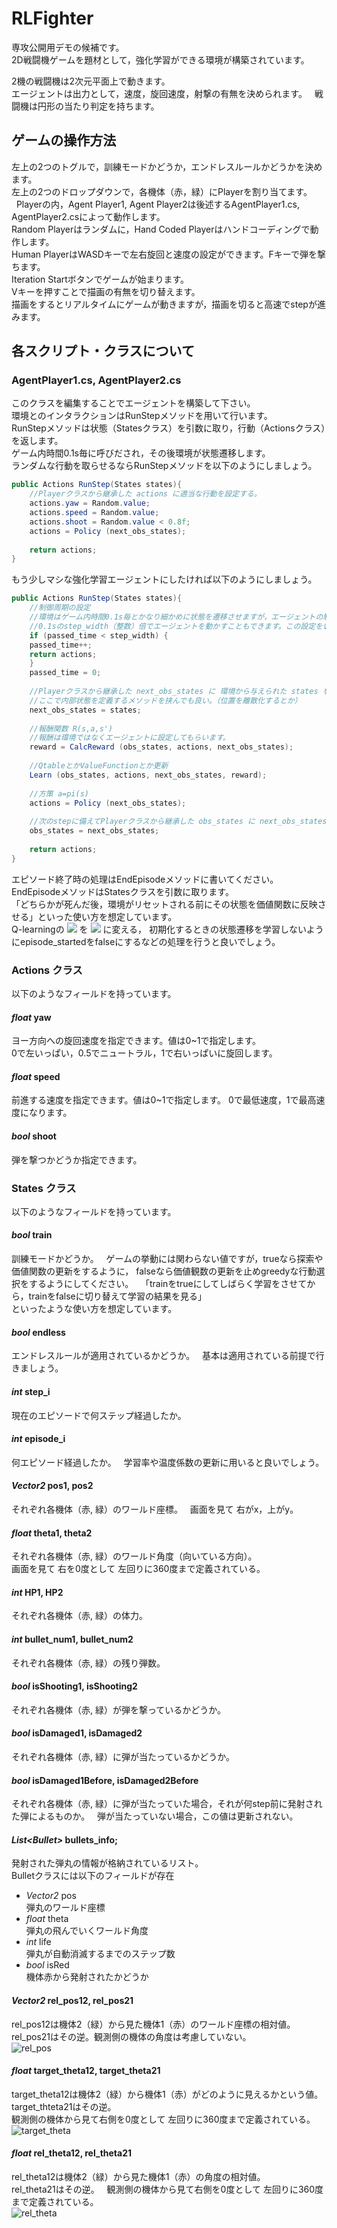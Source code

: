 # RLFighter

専攻公開用デモの候補です。  
2D戦闘機ゲームを題材として，強化学習ができる環境が構築されています。  

2機の戦闘機は2次元平面上で動きます。  
エージェントは出力として，速度，旋回速度，射撃の有無を決められます。  
戦闘機は円形の当たり判定を持ちます。  

## ゲームの操作方法
左上の2つのトグルで，訓練モードかどうか，エンドレスルールかどうかを決めます。<br>
左上の2つのドロップダウンで，各機体（赤，緑）にPlayerを割り当てます。<br> 
Playerの内，Agent Player1, Agent Player2は後述するAgentPlayer1.cs, AgentPlayer2.csによって動作します。<br>
Random Playerはランダムに，Hand Coded Playerはハンドコーディングで動作します。<br>
Human PlayerはWASDキーで左右旋回と速度の設定ができます。Fキーで弾を撃ちます。<br>
Iteration Startボタンでゲームが始まります。<br>
Vキーを押すことで描画の有無を切り替えます。<br>
描画をするとリアルタイムにゲームが動きますが，描画を切ると高速でstepが進みます。<br>

## 各スクリプト・クラスについて
### AgentPlayer1.cs, AgentPlayer2.cs  
このクラスを編集することでエージェントを構築して下さい。<br>
環境とのインタラクションはRunStepメソッドを用いて行います。<br>
RunStepメソッドは状態（Statesクラス）を引数に取り，行動（Actionsクラス）を返します。<br>
ゲーム内時間0.1s毎に呼びだされ，その後環境が状態遷移します。<br>
ランダムな行動を取らせるならRunStepメソッドを以下のようにしましょう。<br>
```csharp
public Actions RunStep(States states){
    //Playerクラスから継承した actions に適当な行動を設定する。
    actions.yaw = Random.value;
    actions.speed = Random.value;
    actions.shoot = Random.value < 0.8f;
    actions = Policy (next_obs_states);
		
    return actions;
}
```
もう少しマシな強化学習エージェントにしたければ以下のようにしましょう。
```csharp
public Actions RunStep(States states){
    //制御周期の設定
    //環境はゲーム内時間0.1s毎とかなり細かめに状態を遷移させますが，エージェントの制御周期をこれに合わせる必要はありません。
    //0.1sのstep_width（整数）倍でエージェントを動かすこともできます。この設定をいじってSMDPにしても良いでしょう。
    if (passed_time < step_width) {
	passed_time++;
	return actions;
    }
    passed_time = 0;
		
    //Playerクラスから継承した next_obs_states に 環境から与えられた states を代入
    //ここで内部状態を定義するメソッドを挟んでも良い。（位置を離散化するとか）
    next_obs_states = states;
    
    //報酬関数 R(s,a,s')
    //報酬は環境ではなくエージェントに設定してもらいます。
    reward = CalcReward (obs_states, actions, next_obs_states);
    
    //QtableとかValueFunctionとか更新
    Learn (obs_states, actions, next_obs_states, reward);
		
    //方策 a=pi(s)
    actions = Policy (next_obs_states);
		
    //次のstepに備えてPlayerクラスから継承した obs_states に next_obs_states を代入
    obs_states = next_obs_states; 
    
    return actions;
}
```
エピソード終了時の処理はEndEpisodeメソッドに書いてください。EndEpisodeメソッドはStatesクラスを引数に取ります。<br>
「どちらかが死んだ後，環境がリセットされる前にその状態を価値関数に反映させる」といった使い方を想定しています。<br>
Q-learningの
<img src="https://latex.codecogs.com/gif.latex?r&space;&plus;&space;\gamma&space;\max&space;Q(s',a')" />
を
<img src="https://latex.codecogs.com/gif.latex?r" />
に変える，
初期化するときの状態遷移を学習しないようにepisode_startedをfalseにするなどの処理を行うと良いでしょう。
### Actions クラス
以下のようなフィールドを持っています。  
#### *float* yaw  
ヨー方向への旋回速度を指定できます。値は0~1で指定します。  
0で左いっぱい，0.5でニュートラル，1で右いっぱいに旋回します。
#### *float* speed  
前進する速度を指定できます。値は0~1で指定します。
0で最低速度，1で最高速度になります。
#### *bool* shoot
弾を撃つかどうか指定できます。  

### States クラス
以下のようなフィールドを持っています。  
#### *bool* train  
訓練モードかどうか。  
ゲームの挙動には関わらない値ですが，trueなら探索や価値関数の更新をするように，
falseなら価値観数の更新を止めgreedyな行動選択をするようにしてください。  
「trainをtrueにしてしばらく学習をさせてから，trainをfalseに切り替えて学習の結果を見る」  
といったような使い方を想定しています。
#### *bool* endless  
エンドレスルールが適用されているかどうか。  
基本は適用されている前提で行きましょう。
#### *int* step_i  
現在のエピソードで何ステップ経過したか。  
#### *int* episode_i  
何エピソード経過したか。  
学習率や温度係数の更新に用いると良いでしょう。
#### *Vector2* pos1, pos2  
それぞれ各機体（赤, 緑）のワールド座標。  
画面を見て 右がx，上がy。
#### *float* theta1, theta2  
それぞれ各機体（赤, 緑）のワールド角度（向いている方向）。  
画面を見て 右を0度として 左回りに360度まで定義されている。
#### *int* HP1, HP2
それぞれ各機体（赤, 緑）の体力。  
#### *int* bullet_num1, bullet_num2  
それぞれ各機体（赤, 緑）の残り弾数。
#### *bool* isShooting1, isShooting2  
それぞれ各機体（赤, 緑）が弾を撃っているかどうか。  
#### *bool* isDamaged1, isDamaged2  
それぞれ各機体（赤, 緑）に弾が当たっているかどうか。  
#### *bool* isDamaged1Before, isDamaged2Before  
それぞれ各機体（赤, 緑）に弾が当たっていた場合，それが何step前に発射された弾によるものか。  
弾が当たっていない場合，この値は更新されない。
#### *List\<Bullet\>* bullets_info;
発射された弾丸の情報が格納されているリスト。  
Bulletクラスには以下のフィールドが存在
* *Vector2* pos  
 弾丸のワールド座標
* *float* theta  
 弾丸の飛んでいくワールド角度
* *int* life  
 弾丸が自動消滅するまでのステップ数
* *bool* isRed  
 機体赤から発射されたかどうか
#### *Vector2* rel_pos12, rel_pos21  
rel_pos12は機体2（緑）から見た機体1（赤）のワールド座標の相対値。  
rel_pos21はその逆。観測側の機体の角度は考慮していない。  
![rel_pos](https://github.com/shinjimp3/RLFighter/blob/master/rel_pos.png?raw=true)

#### *float* target_theta12, target_theta21
target_theta12は機体2（緑）から機体1（赤）がどのように見えるかという値。
target_thteta21はその逆。  
観測側の機体から見て右側を0度として 左回りに360度まで定義されている。
![target_theta](https://github.com/shinjimp3/RLFighter/blob/master/target_theta.png?raw=true)

#### *float* rel_theta12, rel_theta21  
rel_theta12は機体2（緑）から見た機体1（赤）の角度の相対値。  
rel_theta21はその逆。  
観測側の機体から見て右側を0度として 左回りに360度まで定義されている。  
![rel_theta](https://github.com/shinjimp3/RLFighter/blob/master/rel_theta.png?raw=true)
